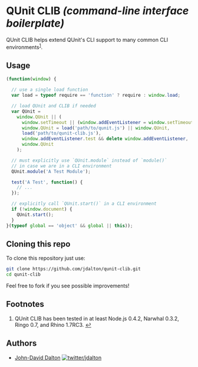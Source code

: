 # QUnit CLIB *(command-line interface boilerplate)*

QUnit CLIB helps extend QUnit's CLI support to many common CLI environments<sup><a name="fnref1" href="#fn1">1</a></sup>.

## Usage

~~~ js
(function(window) {

  // use a single load function
  var load = typeof require == 'function' ? require : window.load;

  // load QUnit and CLIB if needed
  var QUnit =
    window.QUnit || (
      window.setTimeout || (window.addEventListener = window.setTimeout = / /),
      window.QUnit = load('path/to/qunit.js') || window.QUnit,
      load('path/to/qunit-clib.js'),
      window.addEventListener.test && delete window.addEventListener,
      window.QUnit
    );

  // must explicitly use `QUnit.module` instead of `module()`
  // in case we are in a CLI environment
  QUnit.module('A Test Module');

  test('A Test', function() {
    // ...
  });

  // explicitly call `QUnit.start()` in a CLI environment
  if (!window.document) {
    QUnit.start();
  }
}(typeof global == 'object' && global || this));
~~~

## Cloning this repo

To clone this repository just use:

~~~ bash
git clone https://github.com/jdalton/qunit-clib.git
cd qunit-clib
~~~

Feel free to fork if you see possible improvements!

## Footnotes

  1. QUnit CLIB has been tested in at least Node.js 0.4.2, Narwhal 0.3.2, Ringo 0.7, and Rhino 1.7RC3.
     <a name="fn1" title="Jump back to footnote 1 in the text." href="#fnref1">&#8617;</a>

## Authors

* [John-David Dalton](http://allyoucanleet.com/)
  [![twitter/jdalton](http://gravatar.com/avatar/299a3d891ff1920b69c364d061007043?s=70)](https://twitter.com/jdalton "Follow @jdalton on Twitter")